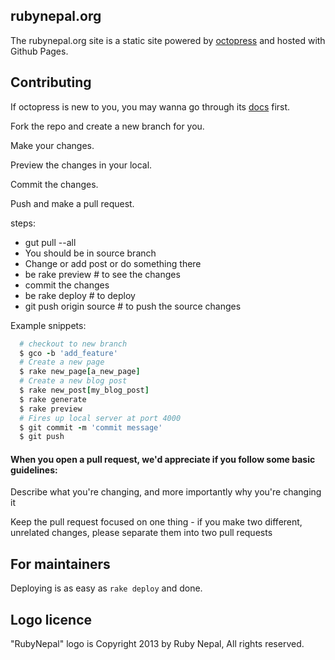 ## rubynepal.org

The rubynepal.org site is a static site powered by [octopress](http://octopress.org/) and hosted with Github Pages.

## Contributing

If octopress is new to you, you may wanna go through its [docs](http://octopress.org/docs/) first.

Fork the repo and create a new branch for you.

Make your changes.

Preview the changes in your local.

Commit the changes.

Push and make a pull request.

steps:
- gut pull --all
- You should be in source branch
- Change or add post or do something there
- be rake preview # to see the changes
- commit the changes
- be rake deploy # to deploy
- git push origin source # to push the source changes

Example snippets:

``` ruby
  # checkout to new branch
  $ gco -b 'add_feature'
  # Create a new page
  $ rake new_page[a_new_page]
  # Create a new blog post
  $ rake new_post[my_blog_post]
  $ rake generate
  $ rake preview
  # Fires up local server at port 4000
  $ git commit -m 'commit message'
  $ git push
```

#### When you open a pull request, we'd appreciate if you follow some basic guidelines:

Describe what you're changing, and more importantly why you're changing it

Keep the pull request focused on one thing - if you make two different, unrelated changes, please separate them into two pull requests

## For maintainers

Deploying is as easy as `rake deploy` and done.

## Logo licence

"RubyNepal" logo is Copyright 2013 by Ruby Nepal, All rights reserved.
